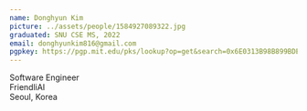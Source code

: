 ```yaml
---
name: Donghyun Kim
picture: ../assets/people/1584927089322.jpg
graduated: SNU CSE MS, 2022
email: donghyunkim816@gmail.com
pgpkey: https://pgp.mit.edu/pks/lookup?op=get&search=0x6E0313B98B899BDE
---
```

Software Engineer<br>
FriendliAI<br>
Seoul, Korea<br>
